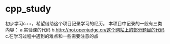 # cpp_study
初步学习c++，希望借助这个项目记录学习的经历。
本项目中记录的一般有三类内容：
a.实验课的代码
b.http://noi.openjudge.cn/这个网站上的部分题目的代码
c.在学习过程中遇到的难点和一些需要注意的点
